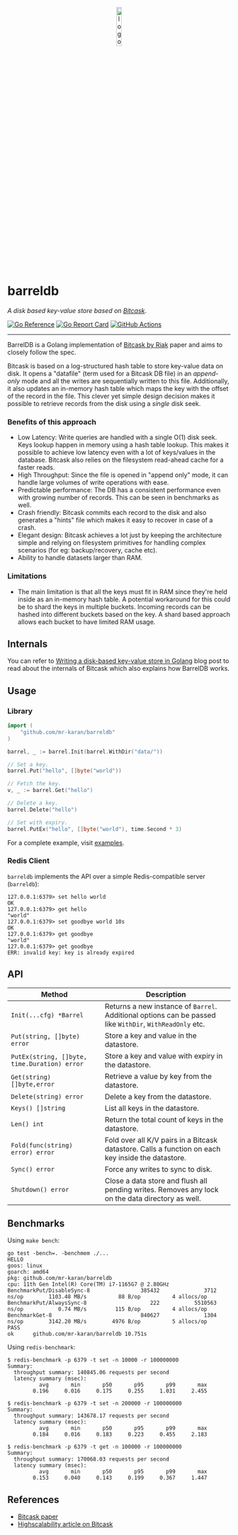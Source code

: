 <p align="center">
<img src="./_docs/logo.png" alt="logo" width="15%" />
</p>

# barreldb

_A disk based key-value store based on [Bitcask](https://en.wikipedia.org/wiki/Bitcask)_.

[![Go Reference](https://pkg.go.dev/badge/github.com/mr-karan/barreldb.svg)](https://pkg.go.dev/github.com/mr-karan/barreldb)
[![Go Report Card](https://goreportcard.com/badge/github.com/mr-karan/barreldb)](https://goreportcard.com/report/github.com/mr-karan/barreldb)
[![GitHub Actions](https://github.com/mr-karan/barreldb/actions/workflows/release.yml/badge.svg)](https://github.com/mr-karan/barreldb/actions/workflows/release.yml)

---

BarrelDB is a Golang implementation of [Bitcask by Riak](https://riak.com/assets/bitcask-intro.pdf) paper and aims to closely follow the spec.

Bitcask is based on a log-structured hash table to store key-value data on disk. It opens a "datafile" (term used for a Bitcask DB file) in an _append-only_ mode and all the writes are sequentially written to this file. Additionally, it also updates an in-memory hash table which maps the key with the offset of the record in the file. This clever yet simple design decision makes it possible to retrieve records from the disk using a _single_ disk seek.

### Benefits of this approach

- Low Latency: Write queries are handled with a single O(1) disk seek. Keys lookup happen in memory using a hash table lookup. This makes it possible to achieve low latency even with a lot of keys/values in the database. Bitcask also relies on the filesystem read-ahead cache for a faster reads.
- High Throughput: Since the file is opened in "append only" mode, it can handle large volumes of write operations with ease. 
- Predictable performance: The DB has a consistent performance even with growing number of records. This can be seen in benchmarks as well.
- Crash friendly: Bitcask commits each record to the disk and also generates a "hints" file which makes it easy to recover in case of a crash.
- Elegant design: Bitcask achieves a lot just by keeping the architecture simple and relying on filesystem primitives for handling complex scenarios (for eg: backup/recovery, cache etc).
- Ability to handle datasets larger than RAM.

### Limitations

- The main limitation is that all the keys must fit in RAM since they're held inside as an in-memory hash table. A potential workaround for this could be to shard the keys in multiple buckets. Incoming records can be hashed into different buckets based on the key. A shard based approach allows each bucket to have limited RAM usage.

## Internals

You can refer to [Writing a disk-based key-value store in Golang](https://mrkaran.dev/posts/barreldb) blog post to read about the internals of Bitcask which also explains how BarrelDB works.

## Usage

### Library


```go
import (
	"github.com/mr-karan/barreldb"
)

barrel, _ := barrel.Init(barrel.WithDir("data/"))

// Set a key.
barrel.Put("hello", []byte("world"))

// Fetch the key.
v, _ := barrel.Get("hello")

// Delete a key.
barrel.Delete("hello")

// Set with expiry.
barrel.PutEx("hello", []byte("world"), time.Second * 3)
```

For a complete example, visit [examples](./examples/main.go).

### Redis Client

`barreldb` implements the API over a simple Redis-compatible server (`barreldb`):

```
127.0.0.1:6379> set hello world
OK
127.0.0.1:6379> get hello
"world"
127.0.0.1:6379> set goodbye world 10s
OK
127.0.0.1:6379> get goodbye
"world"
127.0.0.1:6379> get goodbye
ERR: invalid key: key is already expired
```

## API

| Method                                       | Description                                                                                              |
| -------------------------------------------- | -------------------------------------------------------------------------------------------------------- |
| `Init(...cfg) *Barrel`                       | Returns a new instance of `Barrel`. Additional options can be passed like `WithDir`, `WithReadOnly` etc. |
| `Put(string, []byte) error`                  | Store a key and value in the datastore.                                                                  |
| `PutEx(string, []byte, time.Duration) error` | Store a key and value with expiry in the datastore.                                                      |
| `Get(string) []byte,error`                   | Retrieve a value by key from the datastore.                                                              |
| `Delete(string) error`                       | Delete a key from the datastore.                                                                         |
| `Keys() []string`                            | List all keys in the datastore.                                                                          |
| `Len() int`                                  | Return the total count of keys in the datastore.                                                         |
| `Fold(func(string) error) error`             | Fold over all K/V pairs in a Bitcask datastore. Calls a function on each key inside the datastore.       |
| `Sync() error`                               | Force any writes to sync to disk.                                                                        |
| `Shutdown() error`                           | Close a data store and flush all pending writes. Removes any lock on the data directory as well.         |

## Benchmarks

Using `make bench`:

```
go test -bench=. -benchmem ./...
HELLO
goos: linux
goarch: amd64
pkg: github.com/mr-karan/barreldb
cpu: 11th Gen Intel(R) Core(TM) i7-1165G7 @ 2.80GHz
BenchmarkPut/DisableSync-8                385432              3712 ns/op        1103.48 MB/s          88 B/op          4 allocs/op
BenchmarkPut/AlwaysSync-8                    222           5510563 ns/op           0.74 MB/s         115 B/op          4 allocs/op
BenchmarkGet-8                            840627              1304 ns/op        3142.20 MB/s        4976 B/op          5 allocs/op
PASS
ok      github.com/mr-karan/barreldb 10.751s
```

Using `redis-benchmark`:

```
$ redis-benchmark -p 6379 -t set -n 10000 -r 100000000
Summary:
  throughput summary: 140845.06 requests per second
  latency summary (msec):
          avg       min       p50       p95       p99       max
        0.196     0.016     0.175     0.255     1.031     2.455

$ redis-benchmark -p 6379 -t set -n 200000 -r 100000000
Summary:
  throughput summary: 143678.17 requests per second
  latency summary (msec):
          avg       min       p50       p95       p99       max
        0.184     0.016     0.183     0.223     0.455     2.183

$ redis-benchmark -p 6379 -t get -n 100000 -r 100000000
Summary:
  throughput summary: 170068.03 requests per second
  latency summary (msec):
          avg       min       p50       p95       p99       max
        0.153     0.040     0.143     0.199     0.367     1.447
```

## References

- [Bitcask paper](https://riak.com/assets/bitcask-intro.pdf)
- [Highscalability article on Bitcask](http://highscalability.com/blog/2011/1/10/riaks-bitcask-a-log-structured-hash-table-for-fast-keyvalue.html)
